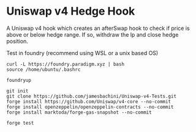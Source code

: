 # Uniswap v4 Hedge Hook

A Uniswap v4 hook which creates an afterSwap hook to check if price is above or below hedge range. If so, withdraw the lp and close hedge position. 

Test in foundry (recommend using WSL or a unix based OS)
```
curl -L https://foundry.paradigm.xyz | bash
source /home/ubuntu/.bashrc

foundryup

git init
git clone https://github.com/jamesbachini/Uniswap-v4-Tests.git
forge install https://github.com/Uniswap/v4-core --no-commit
forge install openzeppelin/openzeppelin-contracts --no-commit
forge install marktoda/forge-gas-snapshot --no-commit

forge test
```
